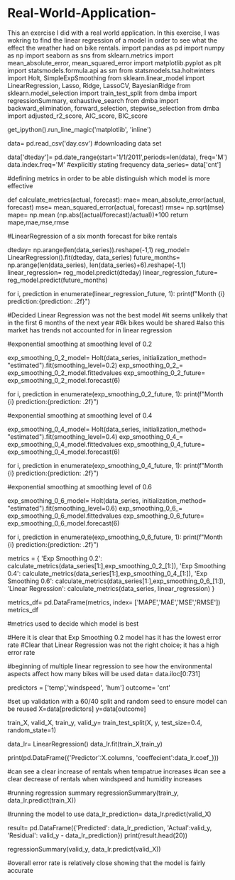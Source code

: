 # Real-World-Application-
This an exercise I did with a real world application. In this exercise, I was wokring to find the linear regression of a model in order to see what the effect the weather had on bike rentals. 
import pandas as pd
import numpy as np
import seaborn as sns
from sklearn.metrics import mean_absolute_error, mean_squared_error
import matplotlib.pyplot as plt
import statsmodels.formula.api as sm
from statsmodels.tsa.holtwinters import Holt, SimpleExpSmoothing
from sklearn.linear_model import LinearRegression, Lasso, Ridge, LassoCV, BayesianRidge
from sklearn.model_selection import train_test_split
from dmba import regressionSummary, exhaustive_search
from dmba import backward_elimination, forward_selection, stepwise_selection
from dmba import adjusted_r2_score, AIC_score, BIC_score

get_ipython().run_line_magic('matplotlib', 'inline')


data= pd.read_csv('day.csv') #downloading data set



data['dteday']= pd.date_range(start='1/1/2011',periods=len(data), freq='M')
data.index.freq='M' #explicitly stating frequency
data_series= data['cnt']


#defining metrics in order to be able distinguish which model is more effective

def calculate_metrics(actual, forecast):
    mae= mean_absolute_error(actual, forecast)
    mse= mean_squared_error(actual, forecast)
    rmse= np.sqrt(mse)
    mape= np.mean (np.abs((actual/forecast)/actual))*100
    return mape,mae,mse,rmse


#LinearRegression of a six month forecast for bike rentals

dteday= np.arange(len(data_series)).reshape(-1,1)
reg_model= LinearRegression().fit(dteday, data_series)
future_months= np.arange(len(data_series), len(data_series)+6).reshape(-1,1)
linear_regression= reg_model.predict(dteday)
linear_regression_future= reg_model.predict(future_months)


for i, prediction in enumerate(linear_regression_future, 1):
    print(f"Month {i} prediction:{prediction: .2f}")


#Decided Linear Regression was not the best model
#it seems unlikely that in the first 6 months of the next year
#6k bikes would be shared 
#also this market has trends not accounted for in linear regression

#exponential smoothing at smoothing level of 0.2

exp_smoothing_0_2_model= Holt(data_series, initialization_method= "estimated").fit(smoothing_level=0.2)
exp_smoothing_0_2_= exp_smoothing_0_2_model.fittedvalues
exp_smoothing_0_2_future= exp_smoothing_0_2_model.forecast(6)

for i, prediction in enumerate(exp_smoothing_0_2_future, 1):
    print(f"Month {i} prediction:{prediction: .2f}")

#exponential smoothing at smoothing level of 0.4

exp_smoothing_0_4_model= Holt(data_series, initialization_method= "estimated").fit(smoothing_level=0.4)
exp_smoothing_0_4_= exp_smoothing_0_4_model.fittedvalues
exp_smoothing_0_4_future= exp_smoothing_0_4_model.forecast(6)

for i, prediction in enumerate(exp_smoothing_0_4_future, 1):
    print(f"Month {i} prediction:{prediction: .2f}")

#exponential smoothing at smoothing level of 0.6

exp_smoothing_0_6_model= Holt(data_series, initialization_method= "estimated").fit(smoothing_level=0.6)
exp_smoothing_0_6_= exp_smoothing_0_6_model.fittedvalues
exp_smoothing_0_6_future= exp_smoothing_0_6_model.forecast(6)


for i, prediction in enumerate(exp_smoothing_0_6_future, 1):
    print(f"Month {i} prediction:{prediction: .2f}")


metrics = {
    'Exp Smoothing 0.2': calculate_metrics(data_series[1:],exp_smoothing_0_2_[1:]),
    'Exp Smoothing 0.4': calculate_metrics(data_series[1:],exp_smoothing_0_4_[1:]),
    'Exp Smoothing 0.6': calculate_metrics(data_series[1:],exp_smoothing_0_6_[1:]),
    'Linear Regression': calculate_metrics(data_series, linear_regression)
}


metrics_df= pd.DataFrame(metrics, index= ['MAPE','MAE','MSE','RMSE'])
metrics_df      

#metrics used to decide which model is best


#Here it is clear that Exp Smoothing 0.2 model has it has the lowest error rate
#Clear that Linear Regression was not the right choice; it has a high error rate 


#beginning of multiple linear regression to see how the environmental aspects affect how many bikes will be used
data= data.iloc[0:731]

predictors = ['temp','windspeed', 'hum']
outcome= 'cnt'

#set up validation with a 60/40 split and random seed to ensure model can be reused
X=data[predictors]
y=data[outcome]

train_X, valid_X, train_y, valid_y= train_test_split(X, y, test_size=0.4, random_state=1)

data_lr= LinearRegression()
data_lr.fit(train_X,train_y)


print(pd.DataFrame({'Predictor':X.columns, 'coeffecient':data_lr.coef_}))

#can see a clear increase of rentals when tempatrue increases
#can see a clear decrease of rentals when windspeed and humidity increases



#running regression summary 
regressionSummary(train_y, data_lr.predict(train_X))


#running the model to use 
data_lr_prediction= data_lr.predict(valid_X)

result= pd.DataFrame({'Predicted': data_lr_prediction, 'Actual':valid_y, 'Residual': valid_y - data_lr_prediction})
print(result.head(20))


regressionSummary(valid_y, data_lr.predict(valid_X))


#overall error rate is relatively close showing that the model is fairly accurate






